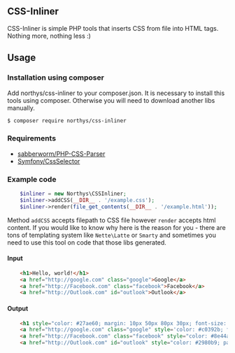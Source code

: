 CSS-Inliner
-------

CSS-Inliner is simple PHP tools that inserts CSS from file into HTML tags. Nothing more, nothing less :)

## Usage

### Installation using composer

Add northys/css-inliner to your composer.json. It is necessary to install this tools using composer. Otherwise you will need to download another libs manually.

```sh
$ composer require northys/css-inliner
```

### Requirements

 - [sabberworm/PHP-CSS-Parser](https://github.com/sabberworm/PHP-CSS-Parser)
 - [Symfony/CssSelector](https://github.com/symfony/CssSelector)

### Example code

```php
	$inliner = new Northys\CSSInliner;
	$inliner->addCSS(__DIR__ . '/example.css');
	$inliner->render(file_get_contents(__DIR__ . '/example.html'));
```

Method `addCSS` accepts filepath to CSS file however `render` accepts html content. If you would like to know why here is the reason for you - there are tons of templating system like `Nette\Latte` or `Smarty` and sometimes you need to use this tool on code that those libs generated.

#### Input

```html
	<h1>Hello, world!</h1>
	<a href="http://google.com" class="google">Google</a>
	<a href="http://Facebook.com" class="facebook">Facebook</a>
	<a href="http://Outlook.com" id="outlook">Outlook</a>
```

#### Output

```html
	<h1 style="color: #27ae60; margin: 10px 50px 80px 30px; font-size: 200px;">Hello, world!</h1>
	<a href="http://google.com" class="google" style='color: #c0392b; font-weight: 700; font-family: "Verdana","Open Sans"; font-size: 30px;'>Google</a>
	<a href="http://Facebook.com" class="facebook" style="color: #8e44ad; margin: 300px;">Facebook</a>
	<a href="http://Outlook.com" id="outlook" style="color: #2980b9; padding: 50; position: absolute; top: 30px; left: 500px;">Outlook</a>
```

